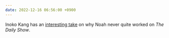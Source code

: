 ```yaml
---
date: 2022-12-16 06:56:00 +0900
---
```


Inoko Kang has an [interesting take](https://www.newyorker.com/culture/on-television/how-the-daily-show-squandered-the-opportunity-that-was-trevor-noah) on why Noah never quite worked on _The Daily Show_.
